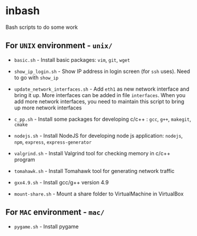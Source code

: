 # inbash
Bash scripts to do some work

## For `UNIX` environment - `unix/`

- `basic.sh` - Install basic packages: `vim`, `git`, `wget`

- `show_ip_login.sh` - Show IP address in login screen (for `ssh` uses). Need to go with `show_ip`

- `update_network_interfaces.sh` - Add `eth1` as new network interface and bring it up. More interfaces can be added in file `interfaces`. When you add more network interfaces, you need to maintain this script to bring up more network interfaces

- `c_pp.sh` - Install some packages for developing c/c++ : `gcc`, `g++`, `makegit`, `cmake`

- `nodejs.sh` - Install NodeJS for developing node js application: `nodejs`, `npm`, `express`, `express-generator`

- `valgrind.sh` - Install Valgrind tool for checking memory in c/c++ program

- `tomahawk.sh` - Install Tomahawk tool for generating network traffic

- `gxx4.9.sh` - Install gcc/g++ version 4.9

- `mount-share.sh` - Mount a share folder to VirtualMachine in VirtualBox

## For `MAC` environment - `mac/`

- `pygame.sh` - Install pygame 